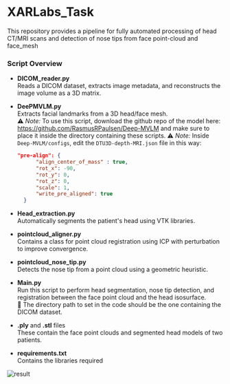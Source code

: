 # XARLabs_Task
This repository provides a pipeline for fully automated processing of head CT/MRI scans and detection of nose tips from face point-cloud and face_mesh

### Script Overview

- **DICOM_reader.py**  
  Reads a DICOM dataset, extracts image metadata, and reconstructs the image volume as a 3D matrix.

- **DeePMVLM.py**  
  Extracts facial landmarks from a 3D head/face mesh.  
  ⚠️ *Note:* To use this script, download the github repo of the model here: https://github.com/RasmusRPaulsen/Deep-MVLM and make sure to place it inside the directory containing these scripts.
  ⚠️ *Note:* Inside `Deep-MVLM/configs`, edit the `DTU3D-depth-MRI.json` file in this way:
  ```json
  "pre-align": {
		"align_center_of_mass" : true,
		"rot_x": -90,
		"rot_y": 0,
		"rot_z": 0,
		"scale": 1,
		"write_pre_aligned": true
	}

- **Head_extraction.py**  
  Automatically segments the patient's head using VTK libraries.

- **pointcloud_aligner.py**  
  Contains a class for point cloud registration using ICP with perturbation to improve convergence.

- **pointcloud_nose_tip.py**  
  Detects the nose tip from a point cloud using a geometric heuristic.

- **Main.py**  
  Run this script to perform head segmentation, nose tip detection, and registration between the face point cloud and the head isosurface.  
  📁 The directory path to set in the code should be the one containing the DICOM dataset.

- **.ply** and **.stl** files  
  These contain the face point clouds and segmented head models of two patients.

- **requirements.txt**   
  Contains the libraries required


![result](https://github.com/user-attachments/assets/ef2a1ed5-5373-41ea-8829-ad4b6b96f746)

